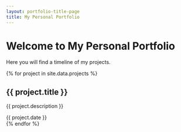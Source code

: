 ```yaml
---
layout: portfolio-title-page
title: My Personal Portfolio
---
```


# Welcome to My Personal Portfolio

Here you will find a timeline of my projects.

<section class="timeline">
  {% for project in site.data.projects %}
  <div class="timeline-item {% cycle 'left', 'right' %}">
    <h2>{{ project.title }}</h2>
    <p>{{ project.description }}</p>
    <span class="date">{{ project.date }}</span>
  </div>
  {% endfor %}
</section>
